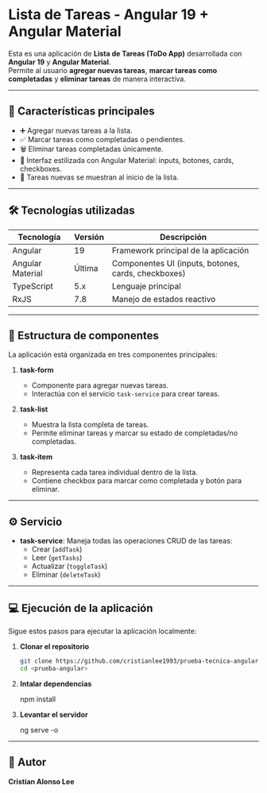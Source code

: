 # Lista de Tareas - Angular 19 + Angular Material

Esta es una aplicación de **Lista de Tareas (ToDo App)** desarrollada con **Angular 19** y **Angular Material**.  
Permite al usuario **agregar nuevas tareas**, **marcar tareas como completadas** y **eliminar tareas** de manera interactiva.

---

## 🚀 Características principales

- ➕ Agregar nuevas tareas a la lista.  
- ✅ Marcar tareas como completadas o pendientes.  
- 🗑️ Eliminar tareas completadas únicamente.  
- 🎨 Interfaz estilizada con Angular Material: inputs, botones, cards, checkboxes.  
- 🔄 Tareas nuevas se muestran al inicio de la lista.

---

## 🛠️ Tecnologías utilizadas

| Tecnología       | Versión | Descripción                                         |
|------------------|---------|------------------------------------------------------|
| Angular          | 19      | Framework principal de la aplicación                |
| Angular Material | Última  | Componentes UI (inputs, botones, cards, checkboxes) |
| TypeScript       | 5.x     | Lenguaje principal                                  |
| RxJS             | 7.8     | Manejo de estados reactivo                          |

---

## 📂 Estructura de componentes

La aplicación está organizada en tres componentes principales:

1. **task-form**  
   - Componente para agregar nuevas tareas.  
   - Interactúa con el servicio `task-service` para crear tareas.

2. **task-list**  
   - Muestra la lista completa de tareas.  
   - Permite eliminar tareas y marcar su estado de completadas/no completadas.

3. **task-item**  
   - Representa cada tarea individual dentro de la lista.  
   - Contiene checkbox para marcar como completada y botón para eliminar.

---

## ⚙️ Servicio

- **task-service**: Maneja todas las operaciones CRUD de las tareas:
  - Crear (`addTask`)
  - Leer (`getTasks`)
  - Actualizar (`toggleTask`)
  - Eliminar (`deleteTask`)

---

## 💻 Ejecución de la aplicación

Sigue estos pasos para ejecutar la aplicación localmente:

1. **Clonar el repositorio**
   ```bash
   git clone https://github.com/cristianlee1993/prueba-tecnica-angular.git
   cd <prueba-angular>


2. **Intalar dependencias**

    npm install

2. **Levantar el servidor**

    ng serve -o

---

## 👤 Autor

**Cristian Alonso Lee**  
